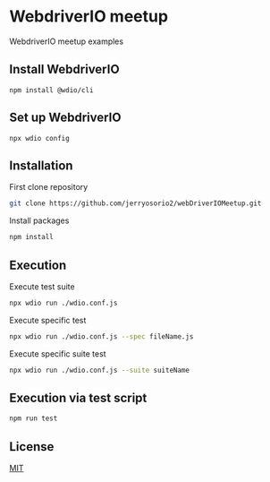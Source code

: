 # WebdriverIO meetup

WebdriverIO meetup examples

## Install WebdriverIO

```
npm install @wdio/cli
```

## Set up WebdriverIO

```
npx wdio config
```

## Installation

First clone repository

```bash
git clone https://github.com/jerryosorio2/webDriverIOMeetup.git
```

Install packages

```bash
npm install
```

## Execution

Execute test suite

```bash
npx wdio run ./wdio.conf.js
```

Execute specific test

```bash
npx wdio run ./wdio.conf.js --spec fileName.js
```

Execute specific suite test

```bash
npx wdio run ./wdio.conf.js --suite suiteName
```

## Execution via test script

```bash
npm run test
```

## License

[MIT](https://choosealicense.com/licenses/mit/)
